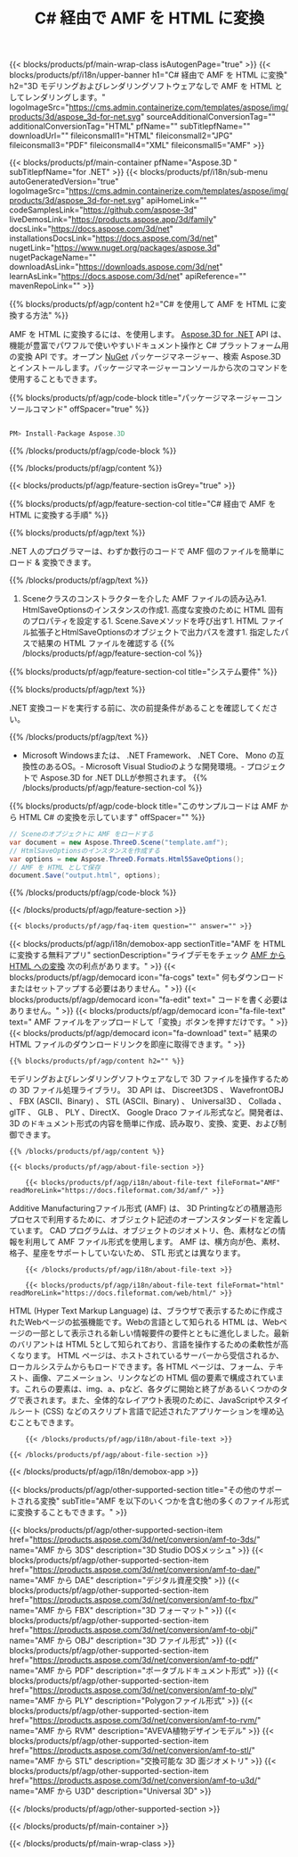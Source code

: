 ﻿---
title: C# 経由で AMF を HTML に変換 
weight: 2850
url: /ja/net/conversion/amf-to-html/ 
description: AMF から HTML C# の変換のサンプルコード。バッチ AMF ファイルからVB.NET 、Asp.NET 、または .NET ベースのアプリケーション内で HTML への変換には、 API サンプルコードを使用します。
---
{{< blocks/products/pf/main-wrap-class isAutogenPage="true" >}}
{{< blocks/products/pf/i18n/upper-banner h1="C# 経由で AMF を HTML に変換" h2="3D モデリングおよびレンダリングソフトウェアなしで AMF を HTML としてレンダリングします。" logoImageSrc="https://cms.admin.containerize.com/templates/aspose/img/products/3d/aspose_3d-for-net.svg" sourceAdditionalConversionTag="" additionalConversionTag="HTML" pfName="" subTitlepfName="" downloadUrl="" fileiconsmall1="HTML" fileiconsmall2="JPG" fileiconsmall3="PDF" fileiconsmall4="XML" fileiconsmall5="AMF" >}}

{{< blocks/products/pf/main-container pfName="Aspose.3D " subTitlepfName="for .NET" >}}
{{< blocks/products/pf/i18n/sub-menu autoGeneratedVersion="true" logoImageSrc="https://cms.admin.containerize.com/templates/aspose/img/products/3d/aspose_3d-for-net.svg" apiHomeLink="" codeSamplesLink="https://github.com/aspose-3d" liveDemosLink="https://products.aspose.app/3d/family" docsLink="https://docs.aspose.com/3d/net" installationsDocsLink="https://docs.aspose.com/3d/net" nugetLink="https://www.nuget.org/packages/aspose.3d" nugetPackageName="" downloadAsLink="https://downloads.aspose.com/3d/net" learnAsLink="https://docs.aspose.com/3d/net" apiReference="" mavenRepoLink="" >}}

{{% blocks/products/pf/agp/content h2="C# を使用して AMF を HTML に変換する方法" %}}

 AMF を HTML に変換するには、を使用します。
 [Aspose.3D for .NET](https://products.aspose.com/3d/net) 
 API は、機能が豊富でパワフルで使いやすいドキュメント操作と C# プラットフォーム用の変換 API です。オープン
 [NuGet](https://www.nuget.org/packages/aspose.3d) 
 パッケージマネージャー、検索
 Aspose.3D 
 とインストールします。パッケージマネージャーコンソールから次のコマンドを使用することもできます。

{{% blocks/products/pf/agp/code-block title="パッケージマネージャーコンソールコマンド" offSpacer="true" %}}

```cs

PM> Install-Package Aspose.3D


```

{{% /blocks/products/pf/agp/code-block %}}

{{% /blocks/products/pf/agp/content %}}

{{< blocks/products/pf/agp/feature-section isGrey="true" >}}

{{% blocks/products/pf/agp/feature-section-col title="C# 経由で AMF を HTML に変換する手順" %}}

{{% blocks/products/pf/agp/text %}}

 .NET 人のプログラマーは、わずか数行のコードで AMF 個のファイルを簡単にロード & 変換できます。

{{% /blocks/products/pf/agp/text %}}

1. Sceneクラスのコンストラクターを介した AMF ファイルの読み込み1. HtmlSaveOptionsのインスタンスの作成1. 高度な変換のために HTML 固有のプロパティを設定する1. Scene.Saveメソッドを呼び出す1. HTML ファイル拡張子とHtmlSaveOptionsのオブジェクトで出力パスを渡す1. 指定したパスで結果の HTML ファイルを確認する
{{% /blocks/products/pf/agp/feature-section-col %}}

{{% blocks/products/pf/agp/feature-section-col title="システム要件" %}}

{{% blocks/products/pf/agp/text %}}

 .NET 変換コードを実行する前に、次の前提条件があることを確認してください。

{{% /blocks/products/pf/agp/text %}}

- Microsoft Windowsまたは、 .NET Framework、 .NET Core、 Mono の互換性のあるOS。- Microsoft Visual Studioのような開発環境。- プロジェクトで Aspose.3D for .NET DLLが参照されます。
{{% /blocks/products/pf/agp/feature-section-col %}}

{{% blocks/products/pf/agp/code-block title="このサンプルコードは AMF から HTML C# の変換を示しています" offSpacer="" %}}

```cs
// Sceneのオブジェクトに AMF をロードする 
var document = new Aspose.ThreeD.Scene("template.amf");
// HtmlSaveOptionsのインスタンスを作成する 
var options = new Aspose.ThreeD.Formats.Html5SaveOptions();
// AMF を HTML として保存 
document.Save("output.html", options); 


```

{{% /blocks/products/pf/agp/code-block %}}

{{< /blocks/products/pf/agp/feature-section >}}

    {{< blocks/products/pf/agp/faq-item question="" answer="" >}}
 

<!-- aboutfile Starts -->

{{< blocks/products/pf/agp/i18n/demobox-app sectionTitle="AMF を HTML に変換する無料アプリ" sectionDescription="ライブデモをチェック [AMF から HTML への変換](https://products.aspose.app/3d/conversion/amf-to-html) 次の利点があります。" >}}
        {{< blocks/products/pf/agp/democard icon="fa-cogs" text=" 何もダウンロードまたはセットアップする必要はありません。" >}}
        {{< blocks/products/pf/agp/democard icon="fa-edit" text=" コードを書く必要はありません。" >}}
        {{< blocks/products/pf/agp/democard icon="fa-file-text" text=" AMF ファイルをアップロードして「変換」ボタンを押すだけです。" >}}
        {{< blocks/products/pf/agp/democard icon="fa-download" text=" 結果の HTML ファイルのダウンロードリンクを即座に取得できます。" >}}

    {{% blocks/products/pf/agp/content h2="" %}}

 モデリングおよびレンダリングソフトウェアなしで 3D ファイルを操作するための 3D ファイル処理ライブラリ。 3D API は、 Discreet3DS 、 WavefrontOBJ 、 FBX (ASCII、Binary) 、 STL (ASCII、Binary) 、 Universal3D 、 Collada 、 glTF 、 GLB 、 PLY 、DirectX、 Google Draco ファイル形式など。開発者は、 3D のドキュメント形式の内容を簡単に作成、読み取り、変換、変更、および制御できます。



    {{% /blocks/products/pf/agp/content %}}

    {{< blocks/products/pf/agp/about-file-section >}}

        {{< blocks/products/pf/agp/i18n/about-file-text fileFormat="AMF" readMoreLink="https://docs.fileformat.com/3d/amf/" >}}
Additive Manufacturingファイル形式 (AMF) は、 3D Printingなどの積層造形プロセスで利用するために、オブジェクト記述のオープンスタンダードを定義しています。 CAD プログラムは、オブジェクトのジオメトリ、色、素材などの情報を利用して AMF ファイル形式を使用します。 AMF は、横方向が色、素材、格子、星座をサポートしていないため、 STL 形式とは異なります。

        {{< /blocks/products/pf/agp/i18n/about-file-text >}}

        {{< blocks/products/pf/agp/i18n/about-file-text fileFormat="html" readMoreLink="https://docs.fileformat.com/web/html/" >}}
HTML (Hyper Text Markup Language) は、ブラウザで表示するために作成されたWebページの拡張機能です。Webの言語として知られる HTML は、Webページの一部として表示される新しい情報要件の要件とともに進化しました。最新のバリアントは HTML 5として知られており、言語を操作するための柔軟性が高くなります。 HTML ページは、ホストされているサーバーから受信されるか、ローカルシステムからもロードできます。各 HTML ページは、フォーム、テキスト、画像、アニメーション、リンクなどの HTML 個の要素で構成されています。これらの要素は、img、a、pなど、各タグに開始と終了があるいくつかのタグで表されます。また、全体的なレイアウト表現のために、JavaScriptやスタイルシート (CSS) などのスクリプト言語で記述されたアプリケーションを埋め込むこともできます。

        {{< /blocks/products/pf/agp/i18n/about-file-text >}}

    {{< /blocks/products/pf/agp/about-file-section >}}

{{< /blocks/products/pf/agp/i18n/demobox-app >}}

<!-- aboutfile Ends -->

{{< blocks/products/pf/agp/other-supported-section title="その他のサポートされる変換" subTitle="AMF を以下のいくつかを含む他の多くのファイル形式に変換することもできます。" >}}

{{< blocks/products/pf/agp/other-supported-section-item href="https://products.aspose.com/3d/net/conversion/amf-to-3ds/" name="AMF から 3DS" description="3D Studio DOSメッシュ" >}}
{{< blocks/products/pf/agp/other-supported-section-item href="https://products.aspose.com/3d/net/conversion/amf-to-dae/" name="AMF から DAE" description="デジタル資産交換" >}}
{{< blocks/products/pf/agp/other-supported-section-item href="https://products.aspose.com/3d/net/conversion/amf-to-fbx/" name="AMF から FBX" description="3D フォーマット" >}}
{{< blocks/products/pf/agp/other-supported-section-item href="https://products.aspose.com/3d/net/conversion/amf-to-obj/" name="AMF から OBJ" description="3D ファイル形式" >}}
{{< blocks/products/pf/agp/other-supported-section-item href="https://products.aspose.com/3d/net/conversion/amf-to-pdf/" name="AMF から PDF" description="ポータブルドキュメント形式" >}}
{{< blocks/products/pf/agp/other-supported-section-item href="https://products.aspose.com/3d/net/conversion/amf-to-ply/" name="AMF から PLY" description="Polygonファイル形式" >}}
{{< blocks/products/pf/agp/other-supported-section-item href="https://products.aspose.com/3d/net/conversion/amf-to-rvm/" name="AMF から RVM" description="AVEVA植物デザインモデル" >}}
{{< blocks/products/pf/agp/other-supported-section-item href="https://products.aspose.com/3d/net/conversion/amf-to-stl/" name="AMF から STL" description="交換可能な 3D 面ジオメトリ" >}}
{{< blocks/products/pf/agp/other-supported-section-item href="https://products.aspose.com/3d/net/conversion/amf-to-u3d/" name="AMF から U3D" description="Universal 3D" >}}

{{< /blocks/products/pf/agp/other-supported-section >}}

{{< /blocks/products/pf/main-container >}}
    
{{< /blocks/products/pf/main-wrap-class >}}